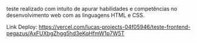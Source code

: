 teste realizado com intuito de apurar habilidades e competências no desenvolvimento web com as linguagens HTML e CSS.

Link Deploy: https://vercel.com/lucas-projects-04f05946/teste-frontend-pegazus/AxFUXbgZhgg5hd3eKqHfmW1p7W5T
